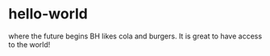 # hello-world
where the future begins
BH likes cola and burgers. It is great to have access to the world!
